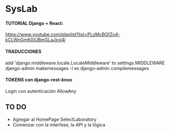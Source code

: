 # SysLab

#### TUTORIAL Django + React:
https://www.youtube.com/playlist?list=PLzMcBGfZo4-kCLWnGmK0jUBmGLaJxvi4j

#### TRADUCCIONES
add 'django.middleware.locale.LocaleMiddleware' to settings.MIDDLEWARE
django-admin makemessages -l es
django-admin compilemessages

#### TOKENS con django-rest-knox
Login con autenticación AllowAny

## TO DO
- Agregar al HomePage SelectLaboratory 
- Comenzar con la interfase, la API y la lógica
